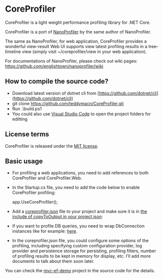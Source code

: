 CoreProfiler
============

CoreProfiler is a light weight performance profiling library for .NET Core.

CoreProfiler is a port of [NanoProfiler](https://github.com/englishtown/nanoprofiler) by the same author of NanoProfiler.

The same as NanoProfiler, for web application, CoreProfiler provides a wonderful view-result Web UI supports view latest profiling results in a tree-timeline view (simply visit ~/coreprofiler/view in your web application). 

For documentations of NanoProfiler, please check out wiki pages: https://github.com/englishtown/nanoprofiler/wiki

How to compile the source code?
-------------------------------

- Download latest version of dotnet cli from [https://github.com/dotnet/cli](https://github.com/dotnet/cli)
- git clone https://github.com/teddymacn/CoreProfiler.git
- Run .\build.ps1
- You could also use [Visual Studio Code](https://code.visualstudio.com/) to open the project folders for editting

License terms
-------------
CoreProfiler is released under the [MIT license](https://mit-license.org/).

Basic usage
-----------

- For profiling a web applications, you need to add references to both CoreProfiler and CoreProfiler.Web.
- In the Startup.cs file, you need to add the code below to enable CoreProfiler profiling:

    app.UseCoreProfiler();

- Add a [coreprofiler.json](https://github.com/teddymacn/CoreProfiler/blob/master/mvc-ef-demo/coreprofiler.json) file to your project and make sure it is in [the include of copyToOutput in your project.json](https://github.com/teddymacn/CoreProfiler/blob/master/mvc-ef-demo/project.json#L23):
- If you want to profile DB queries, you need to wrap DbConnection instances like for example: [here](https://github.com/teddymacn/CoreProfiler/blob/master/mvc-ef-demo/Startup.cs#L24).
- In the coreprofiler.json file, you could configure some options of the profiling, including specifying custom configuration provider, log provider and persistence storage for persisting, profiling filters, number of profiling results to be kept in memory for display, etc. I'll add more documents to talk about them soon later.

You can check the [mvc-ef-demo](https://github.com/teddymacn/CoreProfiler/tree/master/mvc-ef-demo) project in the source code for the details.
